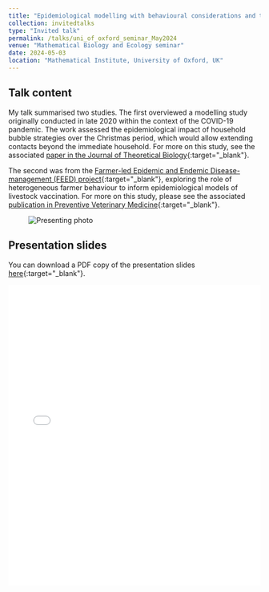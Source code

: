 ```yaml
---
title: "Epidemiological modelling with behavioural considerations and to inform policy making"
collection: invitedtalks
type: "Invited talk"
permalink: /talks/uni_of_oxford_seminar_May2024
venue: "Mathematical Biology and Ecology seminar"
date: 2024-05-03
location: "Mathematical Institute, University of Oxford, UK"
---
```



## Talk content
My talk summarised two studies. The first overviewed a modelling study originally conducted in late 2020 within the context of the COVID-19 pandemic. The work assessed the epidemiological impact of household bubble strategies over the Christmas period, which would allow extending contacts beyond the immediate household. For more on this study, see the associated [paper in the Journal of Theoretical Biology](https://doi.org/10.1016/j.jtbi.2022.111331){:target="_blank"}.

The second was from the [Farmer-led Epidemic and Endemic Disease-management (FEED) project](https://feed.warwick.ac.uk){:target="_blank"}, exploring the role of heterogeneous farmer behaviour to inform epidemiological models of livestock vaccination. For more on this study, please see the associated [publication in Preventive Veterinary Medicine](https://doi.org/10.1016/j.prevetmed.2023.106019){:target="_blank"}.

<figure>
  <img src="/images/TalkImages/UniOfOxford_MathBioEcologySeminar_May2024_TalkPhoto" alt="Presenting photo"/>
</figure>

## Presentation slides
You can download a PDF copy of the presentation slides [here](/files/TalkSlides/EdHill_UniOfOxford_seminar_presentation_slides_May2024.pdf){:target="_blank"}.
<iframe src="/files/TalkSlides/EdHill_UniOfOxford_seminar_presentation_slides_May2024.pdf" width="100%" height="600" frameborder="no" border="0" marginwidth="0" marginheight="0"></iframe>
